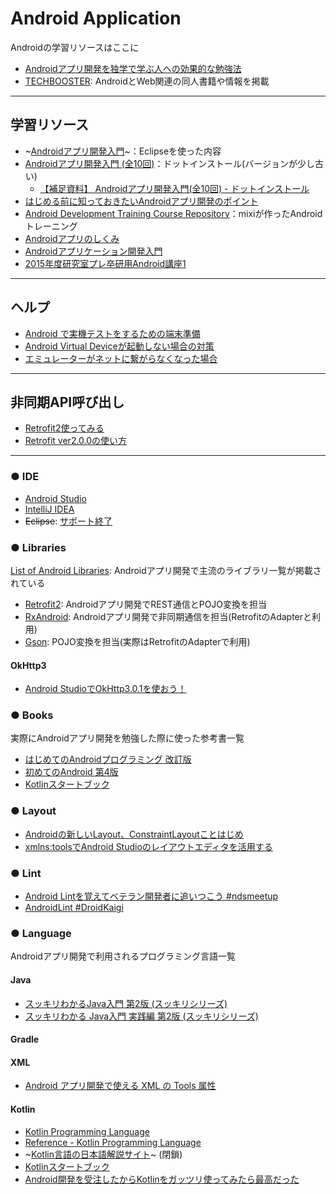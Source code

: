 # Android Application

Androidの学習リソースはここに

- [Androidアプリ開発を独学で学ぶ人への効果的な勉強法](http://qiita.com/Reyurnible/items/5e57e44baeddd2149833)
- [TECHBOOSTER](https://techbooster.org/): AndroidとWeb関連の同人書籍や情報を掲載

---

## 学習リソース

- ~[Androidアプリ開発入門](http://androidguide.nomaki.jp/)~：Eclipseを使った内容
- [Androidアプリ開発入門 (全10回)](http://dotinstall.com/lessons/basic_android_v2)：ドットインストール(バージョンが少し古い)
    - [【補足資料】 Androidアプリ開発入門(全10回) - ドットインストール](https://gist.github.com/MasahiroSaito/41aa9bfc148dde24d3cf80ea7be0529e)
- [はじめる前に知っておきたいAndroidアプリ開発のポイント](https://www.slideshare.net/shinobuokano7/android-54556612?ref=https://mayonez.jp/topic/1539)
- [Android Development Training Course Repository](https://github.com/mixi-inc/AndroidTraining)：mixiが作ったAndroidトレーニング
- [Androidアプリのしくみ](https://speakerdeck.com/nekoruri/androidapurifalsesikumi)
- [Androidアプリケーション開発入門](https://www.slideshare.net/OESF_Education/android-32110639)
- [2015年度研究室プレ卒研用Android講座1](https://www.slideshare.net/Collonville/android1-43631908)

---

## ヘルプ

- [Android で実機テストをするための端末準備](http://qiita.com/Masahiro_Saito/items/4837b0adbb75a3db98d0)
- [Android Virtual Deviceが起動しない場合の対策](http://qiita.com/Dixhom/items/756d481352eff6ebf823)
- [エミュレーターがネットに繋がらなくなった場合](http://www.hnyssh.net/?p=793)

---

## 非同期API呼び出し

- [Retrofit2使ってみる](http://qiita.com/hymmr/items/cbb1013617cd43b8c7c4#%E3%83%AD%E3%82%B0%E8%A8%AD%E5%AE%9A)
- [Retrofit ver2.0.0の使い方](http://qiita.com/kiimiiis/items/9e1078c66646c02cc103)

---

### ● IDE

- [Android Studio](https://developer.android.com/studio/index.html?hl=ja)
- [IntelliJ IDEA](https://www.jetbrains.com/idea/)
- ~~Eclipse~~: [サポート終了](https://android-developers.googleblog.com/2016/11/support-ended-for-eclipse-android.html)

### ● Libraries

[List of Android Libraries](https://github.com/wasabeef/awesome-android-libraries): Androidアプリ開発で主流のライブラリ一覧が掲載されている

- [Retrofit2](http://square.github.io/retrofit/): Androidアプリ開発でREST通信とPOJO変換を担当
- [RxAndroid](https://github.com/ReactiveX/RxAndroid): Androidアプリ開発で非同期通信を担当(RetrofitのAdapterと利用)
- [Gson](https://github.com/google/gson): POJO変換を担当(実際はRetrofitのAdapterで利用)

#### OkHttp3

- [Android StudioでOkHttp3.0.1を使おう！](http://grandbig.github.io/blog/2016/01/19/android-okhttp/)

### ● Books

実際にAndroidアプリ開発を勉強した際に使った参考書一覧

- [はじめてのAndroidプログラミング 改訂版](http://amzn.asia/e2mdTyP)
- [初めてのAndroid 第4版](http://amzn.asia/11p72rP)
- [Kotlinスタートブック](http://amzn.asia/17s4GuK)

### ● Layout

- [Androidの新しいLayout、ConstraintLayoutことはじめ](http://qiita.com/tomoima525/items/0584be581a0d3a4db8c5)
- [xmlns:toolsでAndroid Studioのレイアウトエディタを活用する](http://qiita.com/nein37/items/51935c5a691aa8a0d014)

### ● Lint

- [Android Lintを覚えてベテラン開発者に追いつこう #ndsmeetup](https://www.slideshare.net/Nkzn/android-lint-57672113)
- [AndroidLint #DroidKaigi](https://www.slideshare.net/Nkzn/androidlint-droidkaigi)

### ● Language

Androidアプリ開発で利用されるプログラミング言語一覧

#### Java

- [スッキリわかるJava入門 第2版 (スッキリシリーズ) ](http://amzn.asia/bH5m9p2)
- [スッキリわかる Java入門 実践編 第2版 (スッキリシリーズ)](http://amzn.asia/hndsG4v)

#### Gradle

#### XML

- [Android アプリ開発で使える XML の Tools 属性](http://vividcode.hatenablog.com/entry/android-app/tools-attributes)

#### Kotlin

- [Kotlin Programming Language](https://kotlinlang.org/)
- [Reference - Kotlin Programming Language](https://kotlinlang.org/docs/reference/)
- ~[Kotlin言語の日本語解説サイト](https://sites.google.com/site/tarokotlin/)~ (閉鎖)
- [Kotlinスタートブック](http://amzn.asia/17s4GuK)
- [Android開発を受注したからKotlinをガッツリ使ってみたら最高だった](http://qiita.com/omochimetaru/items/98e015b0b694dd97f323)
